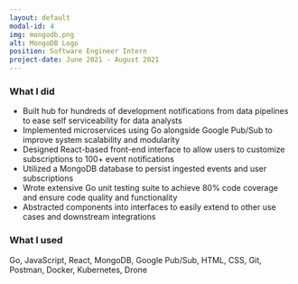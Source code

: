 ```yaml
---
layout: default
modal-id: 4
img: mongodb.png
alt: MongoDB Logo
position: Software Engineer Intern
project-date: June 2021 - August 2021
---
```


### What I did

- Built hub for hundreds of development notifications from data pipelines to ease self serviceability for data analysts
- Implemented microservices using Go alongside Google Pub/Sub to improve system scalability and modularity
- Designed React-based front-end interface to allow users to customize subscriptions to 100+ event notifications
- Utilized a MongoDB database to persist ingested events and user subscriptions
- Wrote extensive Go unit testing suite to achieve 80% code coverage and ensure code quality and functionality
- Abstracted components into interfaces to easily extend to other use cases and downstream integrations

### What I used

Go, JavaScript, React, MongoDB, Google Pub/Sub, HTML, CSS, Git, Postman, Docker, Kubernetes, Drone
